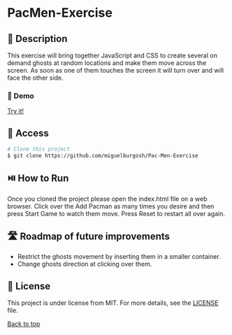 # PacMen-Exercise

## :blue_book: Description

This exercise will bring together JavaScript and CSS to create several on demand ghosts  at random locations and make them move across the screen. As soon as one of them touches the screen it will turn over and will face the other side.

### :movie_camera: Demo

[Try it!](https://miguelburgosh.github.io/PacMen-Exercise/)

## :open_file_folder: Access

```bash
# Clone this project
$ git clone https://github.com/miguelburgosh/Pac-Men-Exercise
```
## :play_or_pause_button: How to Run

Once you cloned the project please open the index.html file on a web browser. Click over the Add Pacman as many times you desire and then press Start Game to watch them move. Press Reset to restart all over again.

## :motorway: Roadmap of future improvements

- Restrict the ghosts movement by inserting them in a smaller container.
- Change ghosts direction at clicking over them.

## :memo: License

This project is under license from MIT. For more details, see the [LICENSE](LICENSE.md) file.

<a href="#top">Back to top</a>
